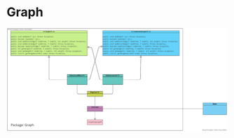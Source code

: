 # Graph

![UML Diagram](https://github.com/akankshaSha/GraphTheoryAlgo/blob/main/Images/GraphUML.png?raw=true)

